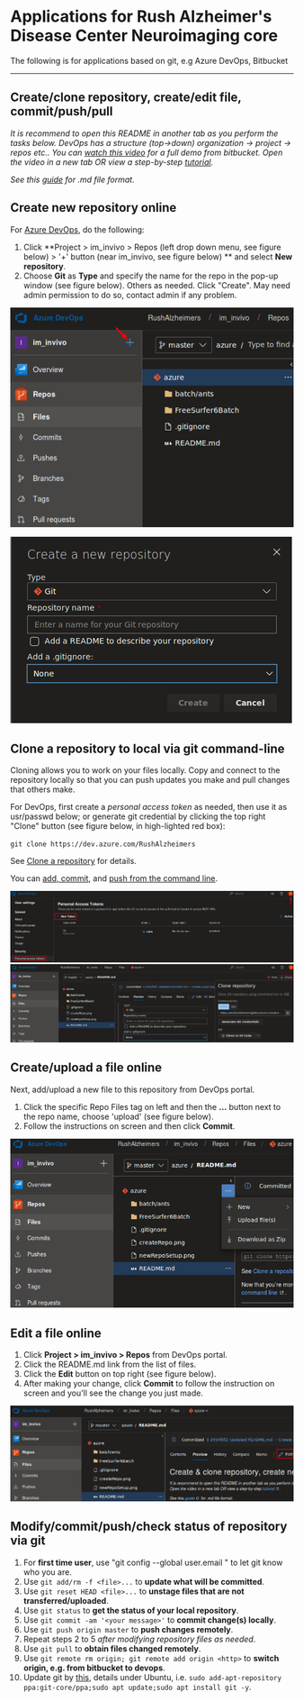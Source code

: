 # Applications for Rush Alzheimer's Disease Center Neuroimaging core

The following is for applications based on git, e.g Azure DevOps, Bitbucket

---

## Create/clone repository, create/edit file, commit/push/pull

*It is recommend to open this README in another tab as you perform the tasks below. DevOps has a structure (top->down) organization -> project -> repos etc.. You can [watch this video](https://youtu.be/0ocf7u76WSo) for a full demo from bitbucket. Open the video in a new tab OR view a step-by-step [tutorial](https://www.atlassian.com/git/tutorials/learn-git-with-bitbucket-cloud).*

*See this [guide](https://bitbucket.org/tutorials/markdowndemo/) for .md file format.*

## Create new repository online

For [Azure DevOps](https://dev.azure.com/RushAlzheimers), do the following:

1. Click **Project > im_invivo > Repos (left drop down menu, see figure below) > '+' button (near im_invivo, see figure below) ** and select **New repository**.
2. Choose **Git** as **Type** and specify the name for the repo in the pop-up window (see figure below). Others as needed. Click "Create". May need admin permission to do so, contact admin if any problem.

![alt text](./figures/createRepo.png)

![alt text](./figures/newRepoSetup.png)

## Clone a repository to local via git command-line

Cloning allows you to work on your files locally. Copy and connect to the repository locally so that you can push updates you make and pull changes that others make.

For DevOps, first create a *personal access token* as needed, then use it as usr/passwd below; or generate git credential by clicking the top right "Clone" button (see figure below, in high-lighted red box):

`git clone https://dev.azure.com/RushAlzheimers`

See [Clone a repository](https://confluence.atlassian.com/x/4whODQ) for details.

You can [add, commit,](https://confluence.atlassian.com/x/8QhODQ) and [push from the command line](https://confluence.atlassian.com/x/NQ0zDQ).

![alt text](./figures/token.png)
![alt text](./figures/clone.png)

## Create/upload a file online

Next, add/upload a new file to this repository from DevOps portal.

1. Click the specific Repo Files tag on left and then the **...** button next to the repo name, choose 'upload' (see figure below).
2. Follow the instructions on screen and then click **Commit**.

![alt text](./figures/upload.png)

## Edit a file online

1. Click **Project > im_invivo > Repos** from DevOps portal.
2. Click the README.md link from the list of files.
3. Click the **Edit** button on top right (see figure below).
4. After making your change, click **Commit** to follow the instruction on screen and you'll see the change you just made.

![alt text](./figures/edit.png)

## Modify/commit/push/check status of repository via git

1. For **first time user**, use "git config --global user.email <your email>" to let git know who you are.
2. Use `git add/rm -f <file>...` to **update what will be committed**.
3. Use `git reset HEAD <file>...` to **unstage files that are not transferred/uploaded**.
4. Use `git status` to **get the status of your local repository**.
5. Use `git commit -am '<your message>'` to **commit change(s) locally**.
6. Use `git push origin master` to **push changes remotely**.
7. Repeat steps 2 to 5 *after modifying repository files as needed*.
8. Use `git pull` to **obtain files changed remotely**.
9. Use `git remote rm origin; git remote add origin <http>` to **switch origin, e.g. from bitbucket to devops**.
10. Update git by [this](https://git-scm.com/download/linux), details under Ubuntu, i.e. `sudo add-apt-repository ppa:git-core/ppa;sudo apt update;sudo apt install git -y`.

